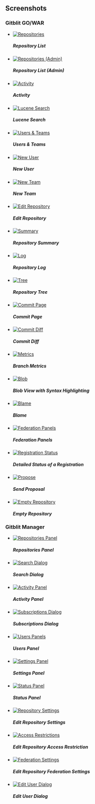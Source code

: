 ## Screenshots

### Gitblit GO/WAR

<ul class="thumbnails">
<li class="span3">
	<a class="thumbnail" rel="screenshots_group" href="screenshots/00.png" title="Repository List"><img alt="Repositories" src="thumbs/00.png" /></a>
	<h5>Repository List</h5>
</li>
<li class="span3">
	<a class="thumbnail" rel="screenshots_group" href="screenshots/00b.png" title="Repository List (Admin)"><img alt="Repositories (Admin)" src="thumbs/00b.png" /></a>
	<h5>Repository List (Admin)</h5>
</li>
<li class="span3">
	<a class="thumbnail" rel="screenshots_group" href="screenshots/00c.png" title="Activity"><img alt="Activity" src="thumbs/00c.png" /></a>
	<h5>Activity</h5>
</li>
<li class="span3">
	<a class="thumbnail" rel="screenshots_group" href="screenshots/00d.png" title="Lucene Search"><img alt="Lucene Search" src="thumbs/00d.png" /></a>
	<h5>Lucene Search</h5>
</li>
<li class="span3">
	<a class="thumbnail" rel="screenshots_group" href="screenshots/01c.png" title="Users &amp; Teams"><img alt="Users &amp; Teams" src="thumbs/01c.png" /></a>
	<h5>Users &amp; Teams</h5>
</li>
<li class="span3">
	<a class="thumbnail" rel="screenshots_group" href="screenshots/01.png" title="New User"><img alt="New User" src="thumbs/01.png" /></a>
	<h5>New User</h5>
</li>
<li class="span3">
	<a class="thumbnail" rel="screenshots_group" href="screenshots/01b.png" title="New Team"><img alt="New Team" src="thumbs/01b.png" /></a>
	<h5>New Team</h5>
</li>
<li class="span3">
	<a class="thumbnail" rel="screenshots_group" href="screenshots/02.png" title="Edit Repository"><img alt="Edit Repository" src="thumbs/02.png" /></a>
	<h5>Edit Repository</h5>
</li>
<li class="span3">
	<a class="thumbnail" rel="screenshots_group" href="screenshots/03.png" title="Repository Summary"><img alt="Summary" src="thumbs/03.png" /></a>
	<h5>Repository Summary</h5>
</li>
<li class="span3">
	<a class="thumbnail" rel="screenshots_group" href="screenshots/04.png" title="Repository Log"><img alt="Log" src="thumbs/04.png" /></a>
	<h5>Repository Log</h5>
</li>
<li class="span3">
	<a class="thumbnail" rel="screenshots_group" href="screenshots/05.png" title="Repository Tree"><img alt="Tree" src="thumbs/05.png" /></a>
	<h5>Repository Tree</h5>
</li>
<li class="span3">
	<a class="thumbnail" rel="screenshots_group" href="screenshots/06.png" title="Commit Page"><img alt="Commit Page" src="thumbs/06.png" /></a>
	<h5>Commit Page</h5>
</li>
<li class="span3">
	<a class="thumbnail" rel="screenshots_group" href="screenshots/07.png" title="Commit Diff"><img alt="Commit Diff" src="thumbs/07.png" /></a>
	<h5>Commit Diff</h5>
</li>
<li class="span3">
	<a class="thumbnail" rel="screenshots_group" href="screenshots/09.png" title="Branch Metrics"><img alt="Metrics" src="thumbs/09.png" /></a>
	<h5>Branch Metrics</h5>
</li>
<li class="span3">
	<a class="thumbnail" rel="screenshots_group" href="screenshots/08.png" title="Blob View with Syntax Highlighting"><img alt="Blob" src="thumbs/08.png" /></a>
	<h5>Blob View with Syntax Highlighting</h5>
</li>
<li class="span3">
	<a class="thumbnail" rel="screenshots_group" href="screenshots/11.png" title="Blame"><img alt="Blame" src="thumbs/11.png" /></a>
	<h5>Blame</h5>
</li>
<li class="span3">
	<a class="thumbnail" rel="screenshots_group" href="screenshots/12.png" title="Federation Panels"><img alt="Federation Panels" src="thumbs/12.png" /></a>
	<h5>Federation Panels</h5>
</li>
<li class="span3">
	<a class="thumbnail" rel="screenshots_group" href="screenshots/13.png" title="Detailed Status of a Registration"><img alt="Registration Status" src="thumbs/13.png" /></a>
	<h5>Detailed Status of a Registration</h5>
</li>
<li class="span3">
	<a class="thumbnail" rel="screenshots_group" href="screenshots/14.png" title="Send Proposal"><img alt="Propose" src="thumbs/14.png" /></a>
	<h5>Send Proposal</h5>
</li>
<li class="span3">
	<a class="thumbnail" rel="screenshots_group" href="screenshots/15.png" title="Empty Repository"><img alt="Empty Repository" src="thumbs/15.png" /></a>
	<h5>Empty Repository</h5>
</li>
</ul>

### Gitblit Manager

<ul class="thumbnails">
<li class="span3">
	<a class="thumbnail" rel="screenshots_group" href="screenshots/m00.png" title="Repositories Panel"><img alt="Repositories Panel" src="thumbs/m00.png" /></a>
	<h5>Repositories Panel</h5>
</li>
<li class="span3">
	<a class="thumbnail" rel="screenshots_group" href="screenshots/m01.png" title="Search Dialog"><img alt="Search Dialog" src="thumbs/m01.png" /></a>
	<h5>Search Dialog</h5>
</li>
<li class="span3">
	<a class="thumbnail" rel="screenshots_group" href="screenshots/m02.png" title="Activity Panel"><img alt="Activity Panel" src="thumbs/m02.png" /></a>
	<h5>Activity Panel</h5>
</li>
<li class="span3">
	<a class="thumbnail" rel="screenshots_group" href="screenshots/m03.png" title="Subscriptions Dialog"><img alt="Subscriptions Dialog" src="thumbs/m03.png" /></a>
	<h5>Subscriptions Dialog</h5>
</li>
<li class="span3">
	<a class="thumbnail" rel="screenshots_group" href="screenshots/m04.png" title="Users Panel"><img alt="Users Panels" src="thumbs/m04.png" /></a>
	<h5>Users Panel</h5>
</li>
<li class="span3">
	<a rel="screenshots_group" href="screenshots/m05.png" title="Settings Panel"><img alt="Settings Panel" src="thumbs/m05.png" /></a>
	<h5>Settings Panel</h5>
</li>
<li class="span3">
	<a class="thumbnail" rel="screenshots_group" href="screenshots/m06.png" title="Status Panel"><img alt="Status Panel" src="thumbs/m06.png" /></a>
	<h5>Status Panel</h5>
</li>
</ul>

<ul class="thumbnails">
<li class="span3">
	<a class="thumbnail" rel="screenshots_group" href="screenshots/m07.png" title="Edit Repository Settings"><img alt="Repository Settings" src="thumbs/m07.png" /></a>
	<h5>Edit Repository Settings</h5>
</li>
<li class="span3">
	<a class="thumbnail" rel="screenshots_group" href="screenshots/m08.png" title="Edit Repository Access Restrictions"><img alt="Access Restrictions" src="thumbs/m08.png" /></a>
	<h5>Edit Repository Access Restriction</h5>
</li>
<li class="span3">
	<a class="thumbnail" rel="screenshots_group" href="screenshots/m09.png" title="Edit Repository Federation Settings"><img alt="Federation Settings" src="thumbs/m09.png" /></a>
	<h5>Edit Repository Federation Settings</h5>
</li>
<li class="span3">
	<a class="thumbnail" rel="screenshots_group" href="screenshots/m10.png" title="Edit User Dialog"><img alt="Edit User Dialog" src="thumbs/m10.png" /></a>
	<h5>Edit User Dialog</h5>
</li>
</ul>

<script type="text/javascript" src="./fancybox/jquery.mousewheel-3.0.4.pack.js"> </script>
<script type="text/javascript" src="./fancybox/jquery.fancybox-1.3.4.pack.js"> </script>
<link rel="stylesheet" type="text/css" href="./fancybox/jquery.fancybox-1.3.4.css" media="screen" />
<script type="text/javascript" src="./screenshots.js"> </script>	
